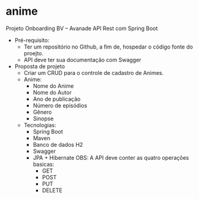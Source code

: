 # anime
Projeto Onboarding BV – Avanade
API Rest com Spring Boot
- Pré-requisito:
    - Ter um repositório no Github, a fim de, hospedar o código fonte do proejto.
    - API deve ter sua documentação com Swagger
- Proposta de projeto
    - Criar um CRUD para o controle de cadastro de Animes.
  - Anime:
    - Nome do Anime
    - Nome do Autor
    - Ano de publicação
    - Número de episódios
    - Gênero
    - Sinopse
  - Tecnologias:
    - Spring Boot
    - Maven  
    - Banco de dados H2
    - Swagger
    - JPA + Hibernate
  OBS:
    A API deve conter as quatro operações basicas:
      - GET
      - POST
      - PUT
      - DELETE
